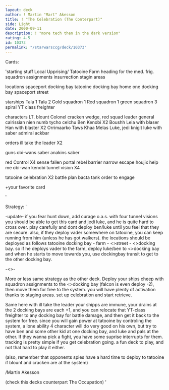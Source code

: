```yaml
---
layout: deck
author: ! Martin "Mart" Akesson
title: ! "The Celebration (The Conterpart)"
side: Light
date: 2000-09-11
description: ! "more tech then in the dark version"
rating: 4.5
id: 10373
permalink: "/starwarsccg/deck/10373"
---
```

Cards: 

'starting stuff
Local Upprising/
Tatooine
Farm
heading for the med. frig.
squadron assignments
insurrection
stagin areas

locations
spaceport docking bay
tatooine docking bay
home one docking bay
spaceport street

starships
Tala 1
Tala 2
Gold squadron 1
Red squadron 1
green squadron 3
spiral
YT class freighter

characters
LT. blount
Colonel cracken
wedge, red squad leader
general calrissian
nien numb
tycho celchu
Ben Kenobi X2
Boushh
Leia with blaser
Han with blaster X2
Orrimaarko
Taws Khaa
Melas
Luke, jedi knigit
luke with saber
admiral ackbar

orders
ill take the leader X2

guns
obi-wans saber
anakins saber

red
Control X4
sense
fallen portal
rebel barrier
narrow escape
houjix
help me obi-wan kenobi
tunnel vision X4

tatooine celebration X2
battle plan
bacta tank
order to engage

+your favorite card

'

Strategy: '

-update-
if you fear hunt down, add curage o.a.s. with four tunnel visions you should be able to get  this card and jedi luke, and he is quite hard to cross over. play carefully and dont deploy ben/luke until you feel that they are secure. also, if they deploy vader somewhere on tatooine, you can keep running from him (unless he has got walkers). the locations should be deployed as follows tatooine docking bay - farm - <>street - <>docking bay. so if he deploys vader to the farm, deploy luke/ben to <>docking bay and when he starts to move towards you, use dockingbay transit to get to the other docking bay.

-<>-

More or less same strategy as the other deck. Deploy your ships cheep with squadron assignments to the <>docking bay (falcon is even deploy -2), then move them for free to the system. you will have plenty of activation thanks to staging areas. set up celebration and start retrieve.

Same here with ill take the leader your shipps are immune, your drains at the 2 docking bays are each +1, and you can relocate that YT-class freighter to any docking bay for battle damage, and then get it back to the system for free. since you will gain power at tatooine by controling the system, a lone ability 4 character will do very good on his own, but try to have ben and some other kid at one docking bay, and luke and pals at the other. If they wanna pick a fight, you have some suprise interrupts for them. tracking is pretty simple if you get celebration going. a fun deck to play, and not that hard to play it either.

(also, remember that opponents spies have a hard time to deploy to tatooine if blount and cracken are at the system)

/Martin Akesson

(check this decks counterpart The Occupation)	'
